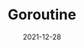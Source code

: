 ---
title: "Goroutine"
date: 2021-12-28
authors: ["Admin"]
summary: "Memahami goroutine dan cara menggunakannya di golang"
draft: true
tags: [go]
categories: [programming]
series: [golang dasar]
---